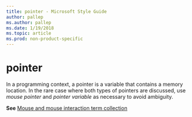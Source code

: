 ```yaml
---
title: pointer - Microsoft Style Guide
author: pallep
ms.author: pallep
ms.date: 1/19/2018
ms.topic: article
ms.prod: non-product-specific
---
```


# pointer

In
a programming context, a pointer is a variable that contains a memory
location. In the rare case where both types of pointers are discussed,
use *mouse pointer* and *pointer variable* as necessary to avoid ambiguity.

**See** [Mouse and mouse interaction term collection](/style-guide/a-z-word-list-term-collections/term-collections/mouse-mouse-interaction-terms)

